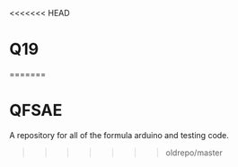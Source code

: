 <<<<<<< HEAD
# Q19
=======
# QFSAE
A repository for all of the formula arduino and testing code.
>>>>>>> oldrepo/master
